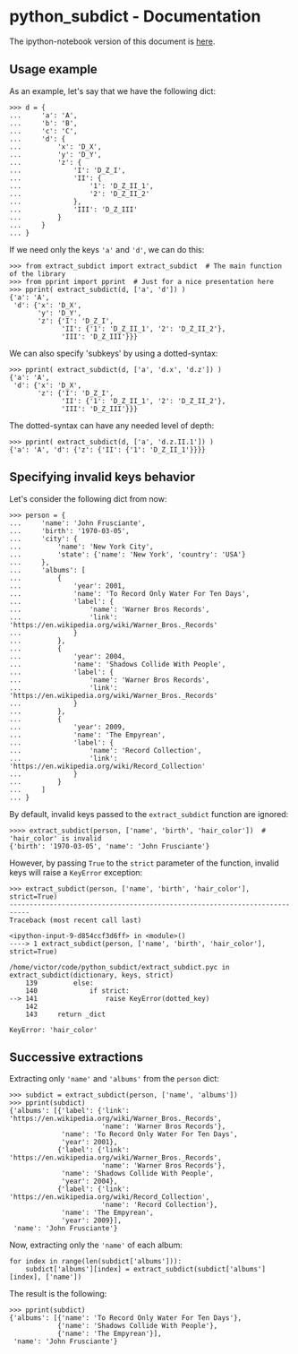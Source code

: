 
# python_subdict - Documentation

The ipython-notebook version of this document is [here](https://github.com/victor-o-silva/python_subdict/blob/master/DOCS.ipynb).

## Usage example

As an example, let's say that we have the following dict:

    
    >>> d = {
    ...     'a': 'A',
    ...     'b': 'B',
    ...     'c': 'C',
    ...     'd': {
    ...         'x': 'D_X',
    ...         'y': 'D_Y',
    ...         'z': {
    ...             'I': 'D_Z_I',
    ...             'II': {
    ...                 '1': 'D_Z_II_1',
    ...                 '2': 'D_Z_II_2'
    ...             },
    ...             'III': 'D_Z_III'
    ...         }
    ...     }
    ... }


If we need only the keys `'a'` and `'d'`, we can do this:

    
    >>> from extract_subdict import extract_subdict  # The main function of the library
    >>> from pprint import pprint  # Just for a nice presentation here
    >>> pprint( extract_subdict(d, ['a', 'd']) )
    {'a': 'A',
     'd': {'x': 'D_X',
           'y': 'D_Y',
           'z': {'I': 'D_Z_I',
                 'II': {'1': 'D_Z_II_1', '2': 'D_Z_II_2'},
                 'III': 'D_Z_III'}}}
    

We can also specify 'subkeys' by using a dotted-syntax:

    
    >>> pprint( extract_subdict(d, ['a', 'd.x', 'd.z']) )
    {'a': 'A',
     'd': {'x': 'D_X',
           'z': {'I': 'D_Z_I',
                 'II': {'1': 'D_Z_II_1', '2': 'D_Z_II_2'},
                 'III': 'D_Z_III'}}}


The dotted-syntax can have any needed level of depth:

    
    >>> pprint( extract_subdict(d, ['a', 'd.z.II.1']) )
    {'a': 'A', 'd': {'z': {'II': {'1': 'D_Z_II_1'}}}}
    

## Specifying invalid keys behavior

Let's consider the following dict from now:

    
    >>> person = {
    ...     'name': 'John Frusciante',
    ...     'birth': '1970-03-05',
    ...     'city': {
    ...         'name': 'New York City',
    ...         'state': {'name': 'New York', 'country': 'USA'}
    ...     },
    ...     'albums': [
    ...         {
    ...             'year': 2001,
    ...             'name': 'To Record Only Water For Ten Days',
    ...             'label': {
    ...                 'name': 'Warner Bros Records',
    ...                 'link': 'https://en.wikipedia.org/wiki/Warner_Bros._Records'
    ...             }
    ...         },
    ...         {
    ...             'year': 2004,
    ...             'name': 'Shadows Collide With People',
    ...             'label': {
    ...                 'name': 'Warner Bros Records',
    ...                 'link': 'https://en.wikipedia.org/wiki/Warner_Bros._Records'
    ...             }
    ...         },
    ...         {
    ...             'year': 2009,
    ...             'name': 'The Empyrean',
    ...             'label': {
    ...                 'name': 'Record Collection',
    ...                 'link': 'https://en.wikipedia.org/wiki/Record_Collection'
    ...             }
    ...         }
    ...     ]
    ... }


By default, invalid keys passed to the `extract_subdict` function are ignored:

    
    >>>> extract_subdict(person, ['name', 'birth', 'hair_color'])  # 'hair_color' is invalid
    {'birth': '1970-03-05', 'name': 'John Frusciante'}
    

However, by passing `True` to the `strict` parameter of the function, invalid keys will raise a `KeyError` exception:

    
    >>> extract_subdict(person, ['name', 'birth', 'hair_color'], strict=True)
    ---------------------------------------------------------------------------
    Traceback (most recent call last)

    <ipython-input-9-d854ccf3d6ff> in <module>()
    ----> 1 extract_subdict(person, ['name', 'birth', 'hair_color'], strict=True)
    
    /home/victor/code/python_subdict/extract_subdict.pyc in extract_subdict(dictionary, keys, strict)
        139         else:
        140             if strict:
    --> 141                 raise KeyError(dotted_key)
        142 
        143     return _dict

    KeyError: 'hair_color'
    

## Successive extractions

Extracting only `'name'` and `'albums'` from the `person` dict:

    
    >>> subdict = extract_subdict(person, ['name', 'albums'])
    >>> pprint(subdict)
    {'albums': [{'label': {'link': 'https://en.wikipedia.org/wiki/Warner_Bros._Records',
                           'name': 'Warner Bros Records'},
                 'name': 'To Record Only Water For Ten Days',
                 'year': 2001},
                {'label': {'link': 'https://en.wikipedia.org/wiki/Warner_Bros._Records',
                           'name': 'Warner Bros Records'},
                 'name': 'Shadows Collide With People',
                 'year': 2004},
                {'label': {'link': 'https://en.wikipedia.org/wiki/Record_Collection',
                           'name': 'Record Collection'},
                 'name': 'The Empyrean',
                 'year': 2009}],
     'name': 'John Frusciante'}
    

Now, extracting only the `'name'` of each album:

    
    for index in range(len(subdict['albums'])):
        subdict['albums'][index] = extract_subdict(subdict['albums'][index], ['name'])


The result is the following:

    
    >>> pprint(subdict)
    {'albums': [{'name': 'To Record Only Water For Ten Days'},
                {'name': 'Shadows Collide With People'},
                {'name': 'The Empyrean'}],
     'name': 'John Frusciante'}
    
